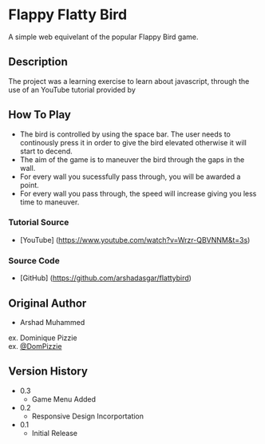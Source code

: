 # Flappy Flatty Bird

A simple web equivelant of the popular Flappy Bird game.

## Description

The project was a learning exercise to learn about javascript, through the use of an YouTube tutorial provided by 

## How To Play
* The bird is controlled by using the space bar. The user needs to continously press it in order to give the bird elevated otherwise it will start to decend.
* The aim of the game is to maneuver the bird through the gaps in the wall. 
* For every wall you sucessfully pass through, you will be awarded a point.
* For every wall you pass through, the speed will increase giving you less time to maneuver.

### Tutorial Source
* [YouTube] (https://www.youtube.com/watch?v=Wrzr-QBVNNM&t=3s)

### Source Code
* [GitHub] (https://github.com/arshadasgar/flattybird)

## Original Author
* Arshad Muhammed 

ex. Dominique Pizzie  
ex. [@DomPizzie](https://twitter.com/dompizzie)

## Version History
* 0.3 
    * Game Menu Added
* 0.2
    * Responsive Design Incorportation
* 0.1
    * Initial Release
